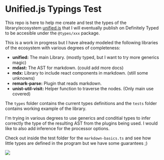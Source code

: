 # Unified.js Typings Test
This repo is here to help me create and test the types of the library/ecosystem [unified.js](https://github.com/unifiedjs/unified) that I will eventually publish on Definitely Typed to be accesible under the `@types/xxx` package.

This is a work in progress but I have already modeled the following libraries of the ecosystem with various degrees of completeness:

* **unified:** The main Library. (mostly typed, but I want to try more generics magic)
* **mdast:** The AST for markdown. (could add more docs)
* **mdx:** Library to include react components in markdown. (still some unknowns)
* **remark-parse:** Plugin that reads markdown.
* **unist-util-visit:** Helper function to traverse the nodes. (Only main use covered)


The `types` folder contains the current types definitions and the `tests` folder contains working example of the library.

I'm trying in various degrees to use generics and conditial types to infer correctly the type of the resulting AST from the plugins being used. I would like to also add inference for the processor options.

Check out inside the test folder for the `markdown-basics.ts` and see how little types are defined in the program but we have some guarantees ;)

![](unified.gif)


